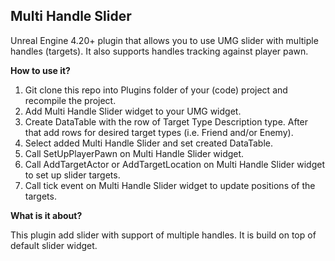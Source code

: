<h2> Multi Handle Slider </h2>

Unreal Engine 4.20+ plugin that allows you to use UMG slider with multiple handles (targets). It also supports handles tracking against player pawn.

**How to use it?**

1) Git clone this repo into Plugins folder of your (code) project and recompile the project.
2) Add Multi Handle Slider widget to your UMG widget.
3) Create DataTable with the row of Target Type Description type. After that add rows for desired target types (i.e. Friend and/or Enemy).
3) Select added Multi Handle Slider and set created DataTable.
3) Call SetUpPlayerPawn on Multi Handle Slider widget.
4) Call AddTargetActor or AddTargetLocation on Multi Handle Slider widget to set up slider targets.
5) Call tick event on Multi Handle Slider widget to update positions of the targets.

**What is it about?**

This plugin add slider with support of multiple handles. It is build on top of default slider widget. 
